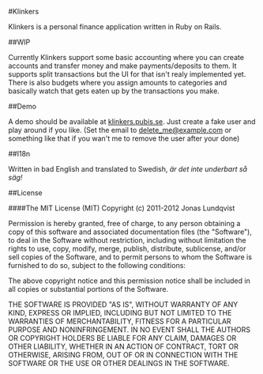 #Klinkers

Klinkers is a personal finance application written in Ruby on Rails.

##WIP

Currently Klinkers support some basic accounting where you can create accounts and transfer money and make payments/deposits to them. It supports split transactions but the UI for that isn't realy implemented yet.
There is also budgets where you assign amounts to categories and basically watch that gets eaten up by the transactions you make.

##Demo

A demo should be available at [klinkers.pubis.se][demo]. Just create a fake user and play around if you like. (Set the email to delete_me@example.com or something like that if you wan't me to remove the user after your done)

##I18n

Written in bad English and translated to Swedish, _är det inte underbart så säg!_

##License

####The MIT License (MIT)
Copyright (c) 2011-2012 Jonas Lundqvist

Permission is hereby granted, free of charge, to any person obtaining a copy of this software and associated documentation files (the "Software"), to deal in the Software without restriction, including without limitation the rights to use, copy, modify, merge, publish, distribute, sublicense, and/or sell copies of the Software, and to permit persons to whom the Software is furnished to do so, subject to the following conditions:

The above copyright notice and this permission notice shall be included in all copies or substantial portions of the Software.

THE SOFTWARE IS PROVIDED "AS IS", WITHOUT WARRANTY OF ANY KIND, EXPRESS OR IMPLIED, INCLUDING BUT NOT LIMITED TO THE WARRANTIES OF MERCHANTABILITY, FITNESS FOR A PARTICULAR PURPOSE AND NONINFRINGEMENT. IN NO EVENT SHALL THE AUTHORS OR COPYRIGHT HOLDERS BE LIABLE FOR ANY CLAIM, DAMAGES OR OTHER LIABILITY, WHETHER IN AN ACTION OF CONTRACT, TORT OR OTHERWISE, ARISING FROM, OUT OF OR IN CONNECTION WITH THE SOFTWARE OR THE USE OR OTHER DEALINGS IN THE SOFTWARE.

  [demo]: http://klinkers.pubis.se